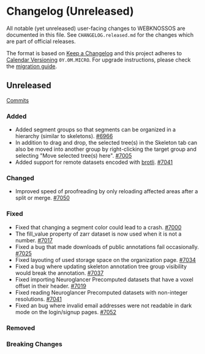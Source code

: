 # Changelog (Unreleased)

All notable (yet unreleased) user-facing changes to WEBKNOSSOS are documented in this file.
See `CHANGELOG.released.md` for the changes which are part of official releases.

The format is based on [Keep a Changelog](http://keepachangelog.com/en/1.0.0/)
and this project adheres to [Calendar Versioning](http://calver.org/) `0Y.0M.MICRO`.
For upgrade instructions, please check the [migration guide](MIGRATIONS.released.md).

## Unreleased
[Commits](https://github.com/scalableminds/webknossos/compare/23.05.1...HEAD)

### Added
- Added segment groups so that segments can be organized in a hierarchy (similar to skeletons). [#6966](https://github.com/scalableminds/webknossos/pull/6966)
- In addition to drag and drop, the selected tree(s) in the Skeleton tab can also be moved into another group by right-clicking the target group and selecting "Move selected tree(s) here". [#7005](https://github.com/scalableminds/webknossos/pull/7005)
- Added support for remote datasets encoded with [brotli](https://datatracker.ietf.org/doc/html/rfc7932). [#7041](https://github.com/scalableminds/webknossos/pull/7041)

### Changed
- Improved speed of proofreading by only reloading affected areas after a split or merge. [#7050](https://github.com/scalableminds/webknossos/pull/7050)

### Fixed
- Fixed that changing a segment color could lead to a crash. [#7000](https://github.com/scalableminds/webknossos/pull/7000)
- The fill_value property of zarr dataset is now used when it is not a number. [#7017](https://github.com/scalableminds/webknossos/pull/7017)
- Fixed a bug that made downloads of public annotations fail occasionally. [#7025](https://github.com/scalableminds/webknossos/pull/7025)
- Fixed layouting of used storage space on the organization page. [#7034](https://github.com/scalableminds/webknossos/pull/7034)
- Fixed a bug where updating skeleton annotation tree group visibility would break the annotation. [#7037](https://github.com/scalableminds/webknossos/pull/7037)
- Fixed importing Neuroglancer Precomputed datasets that have a voxel offset in their header. [#7019](https://github.com/scalableminds/webknossos/pull/7019)
- Fixed reading Neuroglancer Precomputed datasets with non-integer resolutions. [#7041](https://github.com/scalableminds/webknossos/pull/7041)
- Fixed an bug where invalid email addresses were not readable in dark mode on the login/signup pages. [#7052](https://github.com/scalableminds/webknossos/pull/7052)

### Removed

### Breaking Changes
